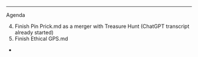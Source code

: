 
---

Agenda

4. Finish Pin Prick.md as a merger with Treasure Hunt (ChatGPT transcript already started)
4. Finish Ethical GPS.md 



* 

  
  
  
